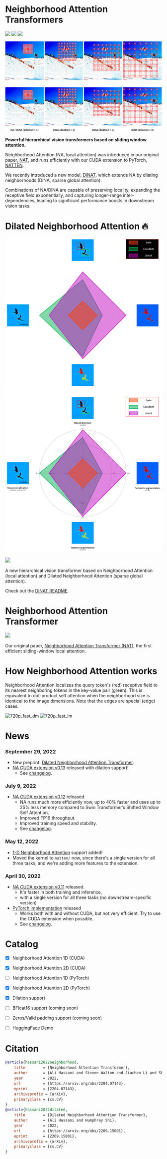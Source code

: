 # Neighborhood Attention Transformers

<a href="https://arxiv.org/abs/2209.15001"><img src="https://img.shields.io/badge/arXiv-Dilated%20Neighborhood%20Attention%20Trasnformer-%23C209C1" /></a>
<a href="https://arxiv.org/abs/2204.07143"><img src="https://img.shields.io/badge/arXiv-Neighborhood%20Attention%20Trasnformer-%2300B0F0" /></a>
[<img src="https://img.shields.io/badge/Extension-Neighborhood%20Attention%20CUDA%20Extension%20for%20PyTorch-%23fc6562" />](NATTEN.md)

![NAT-Intro](assets/dinat/intro_dark.png#gh-dark-mode-only)
![NAT-Intro](assets/dinat/intro_light.png#gh-light-mode-only)

**Powerful hierarchical vision transformers based on sliding window attention.**

Neighborhood Attention (NA, local attention) was introduced in our original paper, 
[NAT](NAT.md), and runs efficiently with our CUDA extension to PyTorch, [NATTEN](NATTEN.md).

We recently introduced a new model, [DiNAT](DiNAT.md), which extends NA by dilating neighborhoods (DiNA, sparse global attention).

Combinations of NA/DiNA are capable of preserving locality, 
expanding the receptive field exponentially, 
and capturing longer-range inter-dependencies, 
leading to significant performance boosts in downstream vision tasks.


# Dilated Neighborhood Attention :fire:
![DiNAT-Intro](assets/dinat/radar_dark.png#gh-dark-mode-only)
![DiNAT-Intro](assets/dinat/radar_light.png#gh-light-mode-only)

<a href="https://arxiv.org/abs/2209.15001"><img src="https://img.shields.io/badge/arXiv-2209.15001-orange" /></a>

A new hierarchical vision transformer based on Neighborhood Attention (local attention) and Dilated Neighborhood Attention (sparse global attention).

Check out the [DiNAT README](DiNAT.md).


# Neighborhood Attention Transformer

<a href="https://arxiv.org/abs/2204.07143"><img src="https://img.shields.io/badge/arXiv-2204.07143-orange" /></a>

Our original paper, [Neighborhood Attention Transformer (NAT)](NAT.md), the first efficient sliding-window local attention.

# How Neighborhood Attention works
Neighborhood Attention localizes the query token's (red) receptive field to its nearest neighboring tokens in the key-value pair (green). 
This is equivalent to dot-product self attention when the neighborhood size is identical to the image dimensions. 
Note that the edges are special (edge) cases.

![720p_fast_dm](assets/nat/720p_fast_dm.gif#gh-dark-mode-only)
![720p_fast_lm](assets/nat/720p_fast_lm.gif#gh-light-mode-only)


# News

### September 29, 2022
* New preprint: [Dilated Neighborhood Attention Transformer](DiNAT.md).
* [NA CUDA extension v0.13](NATTEN.md) released with dilation support!
  * See [changelog](CHANGELOG.md).

### July 9, 2022
* [NA CUDA extension v0.12](NATTEN.md) released.
  * NA runs much more efficiently now, up to 40% faster and uses up to 25% less memory compared to Swin Transformer’s Shifted Window Self Attention.
  * Improved FP16 throughput.
  * Improved training speed and stability.
  * See [changelog](CHANGELOG.md).
  
### May 12, 2022
* [1-D Neighborhood Attention](NATTEN.md) support added!
* Moved the kernel to `natten/` now, since there's a single version for all three tasks, and we're adding more features to the extension.

### April 30, 2022
* [NA CUDA extension v0.11](NATTEN.md) released.
  * It's faster in both training and inference, 
  * with a single version for all three tasks (no downstream-specific version)
* [PyTorch implementation](NATTEN.md) released
  * Works both with and without CUDA, but not very efficient. Try to use the CUDA extension when possible.
  * See [changelog](CHANGELOG.md).


# Catalog
- [x] Neighborhood Attention 1D (CUDA)
- [x] Neighborhood Attention 2D (CUDA)
- [ ] Neighborhood Attention 1D (PyTorch)
- [x] Neighborhood Attention 2D (PyTorch)
- [x] Dilation support
- [ ] BFloat16 support (coming soon)
- [ ] Zeros/Valid padding support (coming soon)
- [ ] HuggingFace Demo




# Citation
```bibtex
@article{hassani2022neighborhood,
	title        = {Neighborhood Attention Transformer},
	author       = {Ali Hassani and Steven Walton and Jiachen Li and Shen Li and Humphrey Shi},
	year         = 2022,
	url          = {https://arxiv.org/abs/2204.07143},
	eprint       = {2204.07143},
	archiveprefix = {arXiv},
	primaryclass = {cs.CV}
}
@article{hassani2022dilated,
	title        = {Dilated Neighborhood Attention Transformer},
	author       = {Ali Hassani and Humphrey Shi},
	year         = 2022,
	url          = {https://arxiv.org/abs/2209.15001},
	eprint       = {2209.15001},
	archiveprefix = {arXiv},
	primaryclass = {cs.CV}
}
```
